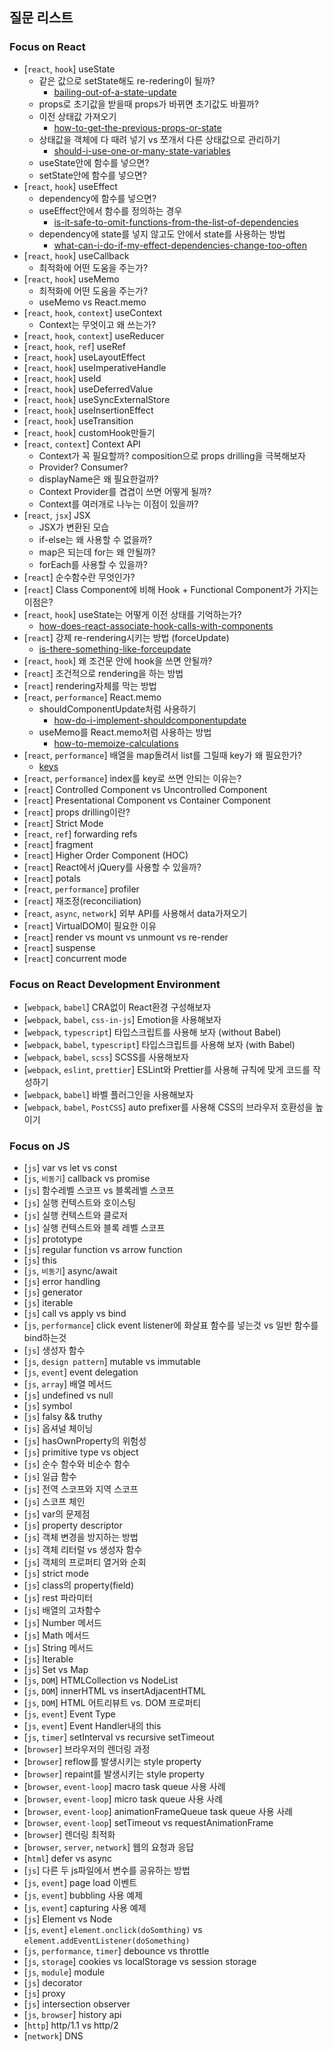 ## 질문 리스트

### Focus on React
- [`react`, `hook`] useState
	- 같은 값으로 setState해도 re-redering이 될까?
		- [bailing-out-of-a-state-update](ko.reactjs.org/docs/hooks-reference.html#bailing-out-of-a-state-update)
	- props로 초기값을 받을때 props가 바뀌면 초기값도 바뀔까?
	- 이전 상태값 가져오기
		- [how-to-get-the-previous-props-or-state](ko.reactjs.org/docs/hooks-faq.html#how-to-get-the-previous-props-or-state)
	- 상태값을 객체에 다 때려 넣기 vs 쪼개서 다른 상태값으로 관리하기
		- [should-i-use-one-or-many-state-variables](ko.reactjs.org/docs/hooks-faq.html#should-i-use-one-or-many-state-variables)
	- useState안에 함수를 넣으면?
	- setState안에 함수를 넣으면?
- [`react`, `hook`] useEffect
	- dependency에 함수를 넣으면?
	- useEffect안에서 함수를 정의하는 경우
		- [is-it-safe-to-omit-functions-from-the-list-of-dependencies](ko.reactjs.org/docs/hooks-faq.html#is-it-safe-to-omit-functions-from-the-list-of-dependencies)
	- dependency에 state를 넣지 않고도 안에서 state를 사용하는 방법
		- [what-can-i-do-if-my-effect-dependencies-change-too-often](ko.reactjs.org/docs/hooks-faq.html#what-can-i-do-if-my-effect-dependencies-change-too-often)
- [`react`, `hook`] useCallback
	- 최적화에 어떤 도움을 주는가?
- [`react`, `hook`] useMemo
	- 최적화에 어떤 도움을 주는가?
	- useMemo vs React.memo
- [`react`, `hook`, `context`] useContext
	- Context는 무엇이고 왜 쓰는가?
- [`react`, `hook`, `context`] useReducer
- [`react`, `hook`, `ref`] useRef
- [`react`, `hook`] useLayoutEffect
- [`react`, `hook`] useImperativeHandle
- [`react`, `hook`] useId
- [`react`, `hook`] useDeferredValue
- [`react`, `hook`] useSyncExternalStore
- [`react`, `hook`] useInsertionEffect
- [`react`, `hook`] useTransition
- [`react`, `hook`] customHook만들기
- [`react`, `context`] Context API
	- Context가 꼭 필요할까? composition으로 props drilling을 극복해보자
	- Provider? Consumer?
	- displayName은 왜 필요한걸까?
	- Context Provider를 겹겹이 쓰면 어떻게 될까?
	- Context를 여러개로 나누는 이점이 있을까?
- [`react`, `jsx`] JSX
	- JSX가 변환된 모습
	- if-else는 왜 사용할 수 없을까?
	- map은 되는데 for는 왜 안될까?
	- forEach를 사용할 수 있을까?
- [`react`] 순수함수란 무엇인가?
- [`react`] Class Component에 비해 Hook + Functional Component가 가지는 이점은?
- [`react`, `hook`] useState는 어떻게 이전 상태를 기억하는가?
	- [how-does-react-associate-hook-calls-with-components](https://ko.reactjs.org/docs/hooks-faq.html#how-does-react-associate-hook-calls-with-components)
- [`react`] 강제 re-rendering시키는 방법 (forceUpdate)
	- [is-there-something-like-forceupdate](https://ko.reactjs.org/docs/hooks-faq.html#is-there-something-like-forceupdate)
- [`react`, `hook`] 왜 조건문 안에 hook을 쓰면 안될까?
- [`react`] 조건적으로 rendering을 하는 방법
- [`react`] rendering자체를 막는 방법
- [`react`, `performance`] React.memo
	- shouldComponentUpdate처럼 사용하기
		- [how-do-i-implement-shouldcomponentupdate](ko.reactjs.org/docs/hooks-faq.html#how-do-i-implement-shouldcomponentupdate)
	- useMemo를 React.memo처럼 사용하는 방법
		- [how-to-memoize-calculations](ko.reactjs.org/docs/hooks-faq.html#how-to-memoize-calculations)
- [`react`, `performance`] 배열을 map돌려서 list를 그릴때 key가 왜 필요한가?
	- [keys](https://ko.reactjs.org/docs/reconciliation.html#keys)
- [`react`, `performance`] index를 key로 쓰면 안되는 이유는?
- [`react`] Controlled Component vs Uncontrolled Component
- [`react`] Presentational Component vs Container Component
- [`react`] props drilling이란?
- [`react`] Strict Mode
- [`react`, `ref`] forwarding refs
- [`react`] fragment
- [`react`] Higher Order Component (HOC)
- [`react`] React에서 jQuery를 사용할 수 있을까?
- [`react`] potals
- [`react`, `performance`] profiler
- [`react`] 재조정(reconciliation)
- [`react`, `async`, `network`] 외부 API를 사용해서 data가져오기 
- [`react`] VirtualDOM이 필요한 이유
- [`react`] render vs mount vs unmount vs re-render
- [`react`] suspense
- [`react`] concurrent mode

### Focus on React Development Environment
- [`webpack`, `babel`] CRA없이 React환경 구성해보자
- [`webpack`, `babel`, `css-in-js`] Emotion을 사용해보자
- [`webpack`, `typescript`] 타입스크립트를 사용해 보자 (without Babel)
- [`webpack`, `babel`, `typescript`] 타입스크립트를 사용해 보자 (with Babel)
- [`webpack`, `babel`, `scss`] SCSS를 사용해보자
- [`webpack`, `eslint`, `prettier`] ESLint와 Prettier를 사용해 규칙에 맞게 코드를 작성하기
- [`webpack`, `babel`] 바벨 플러그인을 사용해보자
- [`webpack`, `babel`, `PostCSS`] auto prefixer를 사용해 CSS의 브라우저 호환성을 높이기

### Focus on JS

- [`js`] var vs let vs const
- [`js`, `비동기`] callback vs promise
- [`js`] 함수레벨 스코프 vs 블록레벨 스코프
- [`js`] 실행 컨텍스트와 호이스팅
- [`js`] 실행 컨텍스트와 클로저
- [`js`] 실행 컨텍스트와 블록 레벨 스코프
- [`js`] prototype
- [`js`] regular function vs arrow function
- [`js`] this
- [`js`, `비동기`] async/await
- [`js`] error handling
- [`js`] generator
- [`js`] iterable
- [`js`] call vs apply vs bind
- [`js`, `performance`] click event listener에 화살표 함수를 넣는것 vs 일반 함수를 bind하는것
- [`js`] 생성자 함수
- [`js`, `design pattern`] mutable vs immutable
- [`js`, `event`] event delegation
- [`js`, `array`] 배열 메서드
- [`js`] undefined vs null
- [`js`] symbol
- [`js`] falsy && truthy
- [`js`] 옵셔널 체이닝
- [`js`] hasOwnProperty의 위험성
- [`js`] primitive type vs object
- [`js`] 순수 함수와 비순수 함수
- [`js`] 일급 함수
- [`js`] 전역 스코프와 지역 스코프
- [`js`] 스코프 체인
- [`js`] var의 문제점
- [`js`] property descriptor
- [`js`] 객체 변경을 방지하는 방법
- [`js`] 객체 리터럴 vs 생성자 함수
- [`js`] 객체의 프로퍼티 열거와 순회
- [`js`] strict mode
- [`js`] class의 property(field)
- [`js`] rest 파라미터
- [`js`] 배열의 고차함수
- [`js`] Number 메서드
- [`js`] Math 메서드
- [`js`] String 메서드
- [`js`] Iterable
- [`js`] Set vs Map
- [`js`, `DOM`] HTMLCollection vs NodeList
- [`js`, `DOM`] innerHTML vs insertAdjacentHTML
- [`js`, `DOM`] HTML 어트리뷰트 vs. DOM 프로퍼티
- [`js`, `event`] Event Type
- [`js`, `event`] Event Handler내의 this
- [`js`, `timer`] setInterval vs recursive setTimeout
- [`browser`] 브라우저의 렌더링 과정
- [`browser`] reflow를 발생시키는 style property
- [`browser`] repaint를 발생시키는 style property
- [`browser`, `event-loop`] macro task queue 사용 사례
- [`browser`, `event-loop`] micro task queue 사용 사례
- [`browser`, `event-loop`] animationFrameQueue task queue 사용 사례
- [`browser`, `event-loop`] setTimeout vs requestAnimationFrame
- [`browser`] 렌더링 최적화
- [`browser`, `server`, `network`] 웹의 요청과 응답
- [`html`] defer vs async
- [`js`] 다른 두 js파일에서 변수를 공유하는 방법
- [`js`, `event`] page load 이벤트
- [`js`, `event`] bubbling 사용 예제
- [`js`, `event`] capturing 사용 예제
- [`js`] Element vs Node
- [`js`, `event`] `element.onclick(doSomthing)` vs `element.addEventListener(doSomething)`
- [`js`, `performance`, `timer`] debounce vs throttle
- [`js`, `storage`] cookies vs localStorage vs session storage
- [`js`, `module`] module
- [`js`] decorator
- [`js`] proxy
- [`js`] intersection observer
- [`js`, `browser`] history api
- [`http`] http/1.1 vs http/2
- [`network`] DNS
